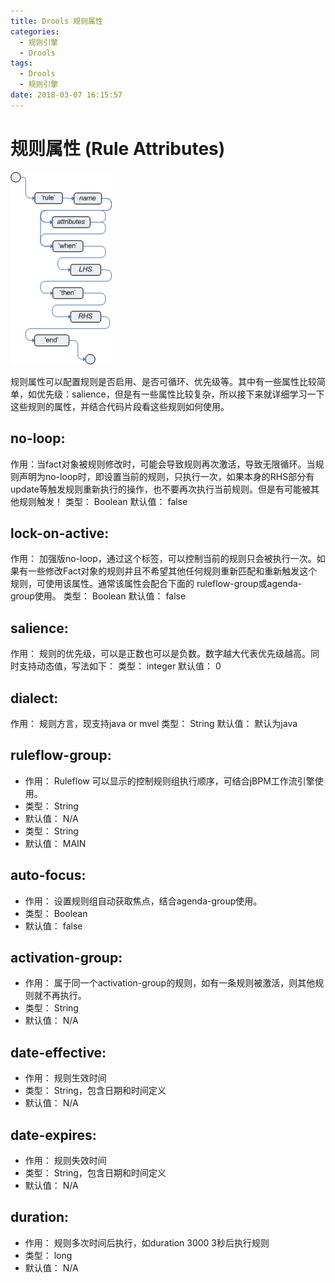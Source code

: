 ```yaml
---
title: Drools 规则属性
categories:
  - 规则引擎
  - Drools
tags:
  - Drools
  - 规则引擎
date: 2018-03-07 16:15:57
---
```


# 规则属性 (Rule Attributes)
![](./Drools-规则属性/drools-rule-attributes.png)

规则属性可以配置规则是否启用、是否可循环、优先级等。其中有一些属性比较简单，如优先级：salience，但是有一些属性比较复杂，所以接下来就详细学习一下这些规则的属性，并结合代码片段看这些规则如何使用。

## no-loop:

作用：当fact对象被规则修改时，可能会导致规则再次激活，导致无限循环。当规则声明为no-loop时，即设置当前的规则，只执行一次，如果本身的RHS部分有update等触发规则重新执行的操作，也不要再次执行当前规则。但是有可能被其他规则触发！
类型： Boolean
默认值： false

## lock-on-active:

作用： 加强版no-loop，通过这个标签，可以控制当前的规则只会被执行一次。如果有一些修改Fact对象的规则并且不希望其他任何规则重新匹配和重新触发这个规则，可使用该属性。通常该属性会配合下面的 ruleflow-group或agenda-group使用。
类型： Boolean
默认值： false

## salience:

作用： 规则的优先级，可以是正数也可以是负数。数字越大代表优先级越高。同时支持动态值，写法如下：
类型： integer
默认值： 0

## dialect:

作用： 规则方言，现支持java or mvel
类型： String
默认值： 默认为java

## ruleflow-group:

* 作用： Ruleflow 可以显示的控制规则组执行顺序，可结合jBPM工作流引擎使用。
* 类型： String
* 默认值： N/A
* 类型： String
* 默认值： MAIN

## auto-focus:

* 作用： 设置规则组自动获取焦点，结合agenda-group使用。
* 类型： Boolean
* 默认值： false

## activation-group:

* 作用： 属于同一个activation-group的规则，如有一条规则被激活，则其他规则就不再执行。
* 类型： String
* 默认值： N/A

## date-effective:

* 作用： 规则生效时间
* 类型： String，包含日期和时间定义
* 默认值： N/A

## date-expires:

* 作用： 规则失效时间
* 类型： String，包含日期和时间定义
* 默认值： N/A

## duration:

* 作用： 规则多次时间后执行，如duration 3000 3秒后执行规则
* 类型： long
* 默认值： N/A
